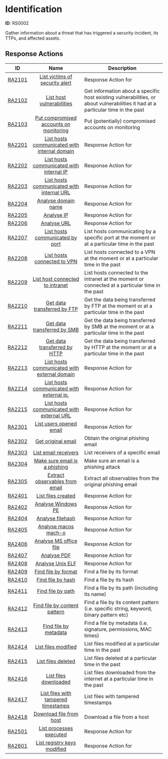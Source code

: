 # Identification 

**ID**: RS0002

Gather information about a threat that has triggered a security incident, its TTPs, and affected assets.
## Response Actions

| ID    | Name     | Description |
|:-----:|:--------:|-------------|
| [RA2101](../Response_Actions/RA_2101_list_victims_of_security_alert.md) | [ List victims of security alert](../Response_Actions/RA_2101_list_victims_of_security_alert.md) | Response Action for |
| [RA2102](../Response_Actions/RA_2102_list_host_vulnerabilities.md) | [ List host vulnerabilities](../Response_Actions/RA_2102_list_host_vulnerabilities.md) | Get information about a specific host existing vulnerabilities, or about vulnerabilities it had at a particular time in the past |
| [RA2103](../Response_Actions/RA_2103_put_compromised_accounts_on_monitoring.md) | [ Put compromised accounts on monitoring](../Response_Actions/RA_2103_put_compromised_accounts_on_monitoring.md) | Put (potentially) compromised accounts on monitoring |
| [RA2201](../Response_Actions/RA_2201_list_hosts_communicated_with_internal_domain.md) | [ List hosts communicated with internal domain](../Response_Actions/RA_2201_list_hosts_communicated_with_internal_domain.md) | Response Action for |
| [RA2202](../Response_Actions/RA_2202_list_hosts_communicated_with_internal_ip.md) | [ List hosts communicated with internal IP](../Response_Actions/RA_2202_list_hosts_communicated_with_internal_ip.md) | Response Action for |
| [RA2203](../Response_Actions/RA_2203_list_hosts_communicated_with_internal_url.md) | [ List hosts communicated with internal URL](../Response_Actions/RA_2203_list_hosts_communicated_with_internal_url.md) | Response Action for |
| [RA2204](../Response_Actions/RA_2204_analyse_domain_name.md) | [ Analyse domain name](../Response_Actions/RA_2204_analyse_domain_name.md) | Response Action for |
| [RA2205](../Response_Actions/RA_2205_analyse_ip.md) | [ Analyse IP](../Response_Actions/RA_2205_analyse_ip.md) | Response Action for |
| [RA2206](../Response_Actions/RA_2206_analyse_uri.md) | [ Analyse URL](../Response_Actions/RA_2206_analyse_uri.md) | Response Action for |
| [RA2207](../Response_Actions/RA_2207_list_hosts_communicated_by_port.md) | [ List hosts communicated by port](../Response_Actions/RA_2207_list_hosts_communicated_by_port.md) | List hosts communicating by a specific port at the moment or at a particular time in the past |
| [RA2208](../Response_Actions/RA_2208_list_hosts_connected_to_vpn.md) | [ List hosts connected to VPN](../Response_Actions/RA_2208_list_hosts_connected_to_vpn.md) | List hosts connected to a VPN at the moment or at a particular time in the past |
| [RA2209](../Response_Actions/RA_2209_list_host_connected_to_intranet.md) | [ List host connected to intranet](../Response_Actions/RA_2209_list_host_connected_to_intranet.md) | List hosts connected to the intranet at the moment or connected at a particular time in the past |
| [RA2210](../Response_Actions/RA_2210_get_data_transferred_by_ftp.md) | [ Get data transferred by FTP](../Response_Actions/RA_2210_get_data_transferred_by_ftp.md) | Get the data being transferred by FTP at the moment or at a particular time in the past |
| [RA2211](../Response_Actions/RA_2211_get_data_transferred_by_smb.md) | [ Get data transferred by SMB](../Response_Actions/RA_2211_get_data_transferred_by_smb.md) | Get the data being transferred by SMB at the moment or at a particular time in the past |
| [RA2212](../Response_Actions/RA_2212_get_data_transferred_by_http.md) | [ Get data transferred by HTTP](../Response_Actions/RA_2212_get_data_transferred_by_http.md) | Get the data being transferred by HTTP at the moment or at a particular time in the past |
| [RA2213](../Response_Actions/RA_2213_list_hosts_communicated_with_external_domain.md) | [ List hosts communicated with external domain](../Response_Actions/RA_2213_list_hosts_communicated_with_external_domain.md) | Response Action for |
| [RA2214](../Response_Actions/RA_2214_list_hosts_communicated_with_external_ip.md) | [ List hosts communicated with external ip.](../Response_Actions/RA_2214_list_hosts_communicated_with_external_ip.md) | Response Action for |
| [RA2215](../Response_Actions/RA_2215_list_hosts_communicated_with_external_url.md) | [ List hosts communicated with external URL](../Response_Actions/RA_2215_list_hosts_communicated_with_external_url.md) | Response Action for |
| [RA2301](../Response_Actions/RA_2301_list_users_opened_email.md) | [ List users opened email](../Response_Actions/RA_2301_list_users_opened_email.md) | Response Action for |
| [RA2302](../Response_Actions/RA_2302_get_original_email.md) | [ Get original email](../Response_Actions/RA_2302_get_original_email.md) | Obtain the original phishing email |
| [RA2303](../Response_Actions/RA_2303_list_email_receivers.md) | [ List email receivers](../Response_Actions/RA_2303_list_email_receivers.md) | List receivers of a specific email |
| [RA2304](../Response_Actions/RA_2304_make_sure_email_is_a_phishing.md) | [ Make sure email is a phishing](../Response_Actions/RA_2304_make_sure_email_is_a_phishing.md) | Make sure an email is a phishing attack |
| [RA2305](../Response_Actions/RA_2305_extract_observables_from_email.md) | [ Extract observables from email](../Response_Actions/RA_2305_extract_observables_from_email.md) | Extract all observables from the original phishing email |
| [RA2401](../Response_Actions/RA_2401_list_files_created.md) | [ List files created](../Response_Actions/RA_2401_list_files_created.md) | Response Action for |
| [RA2402](../Response_Actions/RA_2402_analyse_windows_pe.md) | [ Analyse Windows PE](../Response_Actions/RA_2402_analyse_windows_pe.md) | Response Action for |
| [RA2404](../Response_Actions/RA_2404_analyse_filehash.md) | [ Analyse filehash](../Response_Actions/RA_2404_analyse_filehash.md) | Response Action for |
| [RA2405](../Response_Actions/RA_2405_analyse_macos_macho.md) | [ Analyse macos mach-o](../Response_Actions/RA_2405_analyse_macos_macho.md) | Response Action for |
| [RA2406](../Response_Actions/RA_2406_analyse_ms_office_file.md) | [ Analyse MS office file](../Response_Actions/RA_2406_analyse_ms_office_file.md) | Response Action for |
| [RA2407](../Response_Actions/RA_2407_analyse_pdf.md) | [ Analyse PDF](../Response_Actions/RA_2407_analyse_pdf.md) | Response Action for |
| [RA2408](../Response_Actions/RA_2408_analyse_unix_elf.md) | [ Analyse Unix ELF](../Response_Actions/RA_2408_analyse_unix_elf.md) | Response Action for |
| [RA2409](../Response_Actions/RA_2409_find_file_by_format.md) | [ Find file by format](../Response_Actions/RA_2409_find_file_by_format.md) | Find a file by its format |
| [RA2410](../Response_Actions/RA_2410_find_file_by_hash.md) | [ Find file by hash](../Response_Actions/RA_2410_find_file_by_hash.md) | Find a file by its hash |
| [RA2411](../Response_Actions/RA_2411_find_file_by_path.md) | [ Find file by path](../Response_Actions/RA_2411_find_file_by_path.md) | Find a file by its path (including its name) |
| [RA2412](../Response_Actions/RA_2412_find_file_by_content_pattern.md) | [ Find file by content pattern](../Response_Actions/RA_2412_find_file_by_content_pattern.md) | Find a file by its content pattern (i.e. specific string, keyword, binary pattern etc) |
| [RA2413](../Response_Actions/RA_2413_find_file_by_metadata.md) | [ Find file by metadata](../Response_Actions/RA_2413_find_file_by_metadata.md) | Find a file by metadata (i.e. signature, permissions, MAC times) |
| [RA2414](../Response_Actions/RA_2414_list_files_modified.md) | [ List files modified](../Response_Actions/RA_2414_list_files_modified.md) | List files modified at a particular time in the past |
| [RA2415](../Response_Actions/RA_2415_list_files_deleted.md) | [ List files deleted](../Response_Actions/RA_2415_list_files_deleted.md) | List files deleted at a particular time in the past |
| [RA2416](../Response_Actions/RA_2416_list_files_downloaded.md) | [ List files downloaded](../Response_Actions/RA_2416_list_files_downloaded.md) | List files downloaded from the internet at a particular time in the past |
| [RA2417](../Response_Actions/RA_2417_list_files_with_tampered_timestamps.md) | [ List files with tampered timestamps](../Response_Actions/RA_2417_list_files_with_tampered_timestamps.md) | List files with tampered timestamps |
| [RA2418](../Response_Actions/RA_2418_download_file_from_host.md) | [ Download file from host](../Response_Actions/RA_2418_download_file_from_host.md) | Download a file from a host |
| [RA2501](../Response_Actions/RA_2501_list_processes_executed.md) | [ List processes executed](../Response_Actions/RA_2501_list_processes_executed.md) | Response Action for |
| [RA2601](../Response_Actions/RA_2601_list_registry_keys_modified.md) | [ List registry keys modified](../Response_Actions/RA_2601_list_registry_keys_modified.md) | Response Action for |